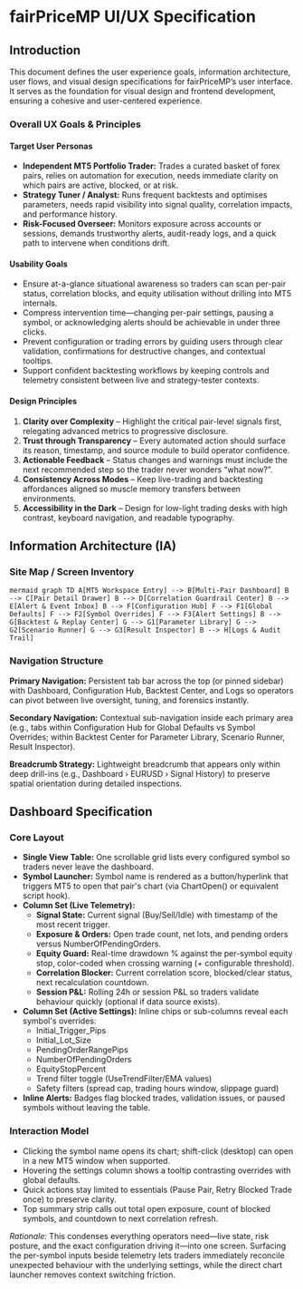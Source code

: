 ﻿# fairPriceMP UI/UX Specification

## Introduction
This document defines the user experience goals, information architecture, user flows, and visual design specifications for fairPriceMP’s user interface. It serves as the foundation for visual design and frontend development, ensuring a cohesive and user-centered experience.

### Overall UX Goals & Principles
#### Target User Personas
- **Independent MT5 Portfolio Trader:** Trades a curated basket of forex pairs, relies on automation for execution, needs immediate clarity on which pairs are active, blocked, or at risk.
- **Strategy Tuner / Analyst:** Runs frequent backtests and optimises parameters, needs rapid visibility into signal quality, correlation impacts, and performance history.
- **Risk-Focused Overseer:** Monitors exposure across accounts or sessions, demands trustworthy alerts, audit-ready logs, and a quick path to intervene when conditions drift.

#### Usability Goals
- Ensure at-a-glance situational awareness so traders can scan per-pair status, correlation blocks, and equity utilisation without drilling into MT5 internals.
- Compress intervention time—changing per-pair settings, pausing a symbol, or acknowledging alerts should be achievable in under three clicks.
- Prevent configuration or trading errors by guiding users through clear validation, confirmations for destructive changes, and contextual tooltips.
- Support confident backtesting workflows by keeping controls and telemetry consistent between live and strategy-tester contexts.

#### Design Principles
1. **Clarity over Complexity** – Highlight the critical pair-level signals first, relegating advanced metrics to progressive disclosure.
2. **Trust through Transparency** – Every automated action should surface its reason, timestamp, and source module to build operator confidence.
3. **Actionable Feedback** – Status changes and warnings must include the next recommended step so the trader never wonders “what now?”.
4. **Consistency Across Modes** – Keep live-trading and backtesting affordances aligned so muscle memory transfers between environments.
5. **Accessibility in the Dark** – Design for low-light trading desks with high contrast, keyboard navigation, and readable typography.

## Information Architecture (IA)

### Site Map / Screen Inventory
`mermaid
graph TD
    A[MT5 Workspace Entry] --> B[Multi-Pair Dashboard]
    B --> C[Pair Detail Drawer]
    B --> D[Correlation Guardrail Center]
    B --> E[Alert & Event Inbox]
    B --> F[Configuration Hub]
    F --> F1[Global Defaults]
    F --> F2[Symbol Overrides]
    F --> F3[Alert Settings]
    B --> G[Backtest & Replay Center]
    G --> G1[Parameter Library]
    G --> G2[Scenario Runner]
    G --> G3[Result Inspector]
    B --> H[Logs & Audit Trail]
`

### Navigation Structure
**Primary Navigation:** Persistent tab bar across the top (or pinned sidebar) with Dashboard, Configuration Hub, Backtest Center, and Logs so operators can pivot between live oversight, tuning, and forensics instantly.

**Secondary Navigation:** Contextual sub-navigation inside each primary area (e.g., tabs within Configuration Hub for Global Defaults vs Symbol Overrides; within Backtest Center for Parameter Library, Scenario Runner, Result Inspector).

**Breadcrumb Strategy:** Lightweight breadcrumb that appears only within deep drill-ins (e.g., Dashboard › EURUSD › Signal History) to preserve spatial orientation during detailed inspections.

## Dashboard Specification

### Core Layout
- **Single View Table:** One scrollable grid lists every configured symbol so traders never leave the dashboard.
- **Symbol Launcher:** Symbol name is rendered as a button/hyperlink that triggers MT5 to open that pair's chart (via ChartOpen() or equivalent script hook).
- **Column Set (Live Telemetry):**
  - **Signal State:** Current signal (Buy/Sell/Idle) with timestamp of the most recent trigger.
  - **Exposure & Orders:** Open trade count, net lots, and pending orders versus NumberOfPendingOrders.
  - **Equity Guard:** Real-time drawdown % against the per-symbol equity stop, color-coded when crossing warning (+ configurable threshold).
  - **Correlation Blocker:** Current correlation score, blocked/clear status, next recalculation countdown.
  - **Session P&L:** Rolling 24h or session P&L so traders validate behaviour quickly (optional if data source exists).
- **Column Set (Active Settings):** Inline chips or sub-columns reveal each symbol's overrides:
  - Initial_Trigger_Pips
  - Initial_Lot_Size
  - PendingOrderRangePips
  - NumberOfPendingOrders
  - EquityStopPercent
  - Trend filter toggle (UseTrendFilter/EMA values)
  - Safety filters (spread cap, trading hours window, slippage guard)
- **Inline Alerts:** Badges flag blocked trades, validation issues, or paused symbols without leaving the table.

### Interaction Model
- Clicking the symbol name opens its chart; shift-click (desktop) can open in a new MT5 window when supported.
- Hovering the settings column shows a tooltip contrasting overrides with global defaults.
- Quick actions stay limited to essentials (Pause Pair, Retry Blocked Trade once) to preserve clarity.
- Top summary strip calls out total open exposure, count of blocked symbols, and countdown to next correlation refresh.

*Rationale:* This condenses everything operators need—live state, risk posture, and the exact configuration driving it—into one screen. Surfacing the per-symbol inputs beside telemetry lets traders immediately reconcile unexpected behaviour with the underlying settings, while the direct chart launcher removes context switching friction.

